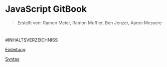 # JavaScript GitBook

> Erstellt von: Ramon Meier, Ramon Muffler, Ben Jenzer, Aaron Messere
#

#INHALTSVERZEICHNISS

[Einleitung](EINLEITUNG.md)

[Syntax](SYNTAX.md)
